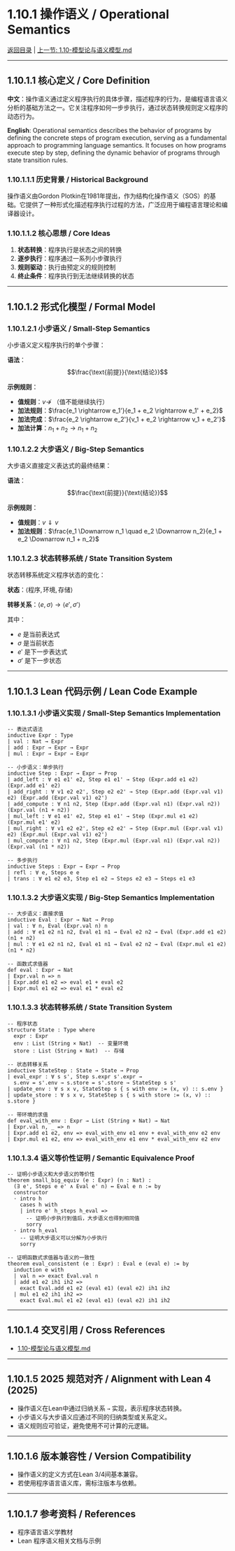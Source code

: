 # 1.10.1 操作语义 / Operational Semantics

[返回目录](../CONTINUOUS_PROGRESS.md) | [上一节: 1.10-模型论与语义模型.md](1.10-模型论与语义模型.md)

---

## 1.10.1.1 核心定义 / Core Definition

**中文**：操作语义通过定义程序执行的具体步骤，描述程序的行为，是编程语言语义分析的基础方法之一。它关注程序如何一步步执行，通过状态转换规则定义程序的动态行为。

**English**: Operational semantics describes the behavior of programs by defining the concrete steps of program execution, serving as a fundamental approach to programming language semantics. It focuses on how programs execute step by step, defining the dynamic behavior of programs through state transition rules.

### 1.10.1.1.1 历史背景 / Historical Background

操作语义由Gordon Plotkin在1981年提出，作为结构化操作语义（SOS）的基础。它提供了一种形式化描述程序执行过程的方法，广泛应用于编程语言理论和编译器设计。

### 1.10.1.1.2 核心思想 / Core Ideas

1. **状态转换**：程序执行是状态之间的转换
2. **逐步执行**：程序通过一系列小步骤执行
3. **规则驱动**：执行由预定义的规则控制
4. **终止条件**：程序执行到无法继续转换的状态

---

## 1.10.1.2 形式化模型 / Formal Model

### 1.10.1.2.1 小步语义 / Small-Step Semantics

小步语义定义程序执行的单个步骤：

**语法**：
$$\frac{\text{前提}}{\text{结论}}$$

**示例规则**：

- **值规则**：$v \not\rightarrow$ （值不能继续执行）
- **加法规则**：$\frac{e_1 \rightarrow e_1'}{e_1 + e_2 \rightarrow e_1' + e_2}$
- **加法完成**：$\frac{e_2 \rightarrow e_2'}{v_1 + e_2 \rightarrow v_1 + e_2'}$
- **加法计算**：$n_1 + n_2 \rightarrow n_1 + n_2$

### 1.10.1.2.2 大步语义 / Big-Step Semantics

大步语义直接定义表达式的最终结果：

**语法**：
$$\frac{\text{前提}}{\text{结论}}$$

**示例规则**：

- **值规则**：$v \Downarrow v$
- **加法规则**：$\frac{e_1 \Downarrow n_1 \quad e_2 \Downarrow n_2}{e_1 + e_2 \Downarrow n_1 + n_2}$

### 1.10.1.2.3 状态转移系统 / State Transition System

状态转移系统定义程序状态的变化：

**状态**：$\langle \text{程序}, \text{环境}, \text{存储} \rangle$

**转移关系**：$\langle e, \sigma \rangle \rightarrow \langle e', \sigma' \rangle$

其中：

- $e$ 是当前表达式
- $\sigma$ 是当前状态
- $e'$ 是下一步表达式
- $\sigma'$ 是下一步状态

---

## 1.10.1.3 Lean 代码示例 / Lean Code Example

### 1.10.1.3.1 小步语义实现 / Small-Step Semantics Implementation

```lean
-- 表达式语法
inductive Expr : Type
| val : Nat → Expr
| add : Expr → Expr → Expr
| mul : Expr → Expr → Expr

-- 小步语义：单步执行
inductive Step : Expr → Expr → Prop
| add_left : ∀ e1 e1' e2, Step e1 e1' → Step (Expr.add e1 e2) (Expr.add e1' e2)
| add_right : ∀ v1 e2 e2', Step e2 e2' → Step (Expr.add (Expr.val v1) e2) (Expr.add (Expr.val v1) e2')
| add_compute : ∀ n1 n2, Step (Expr.add (Expr.val n1) (Expr.val n2)) (Expr.val (n1 + n2))
| mul_left : ∀ e1 e1' e2, Step e1 e1' → Step (Expr.mul e1 e2) (Expr.mul e1' e2)
| mul_right : ∀ v1 e2 e2', Step e2 e2' → Step (Expr.mul (Expr.val v1) e2) (Expr.mul (Expr.val v1) e2')
| mul_compute : ∀ n1 n2, Step (Expr.mul (Expr.val n1) (Expr.val n2)) (Expr.val (n1 * n2))

-- 多步执行
inductive Steps : Expr → Expr → Prop
| refl : ∀ e, Steps e e
| trans : ∀ e1 e2 e3, Step e1 e2 → Steps e2 e3 → Steps e1 e3
```

### 1.10.1.3.2 大步语义实现 / Big-Step Semantics Implementation

```lean
-- 大步语义：直接求值
inductive Eval : Expr → Nat → Prop
| val : ∀ n, Eval (Expr.val n) n
| add : ∀ e1 e2 n1 n2, Eval e1 n1 → Eval e2 n2 → Eval (Expr.add e1 e2) (n1 + n2)
| mul : ∀ e1 e2 n1 n2, Eval e1 n1 → Eval e2 n2 → Eval (Expr.mul e1 e2) (n1 * n2)

-- 函数式求值器
def eval : Expr → Nat
| Expr.val n => n
| Expr.add e1 e2 => eval e1 + eval e2
| Expr.mul e1 e2 => eval e1 * eval e2
```

### 1.10.1.3.3 状态转移系统 / State Transition System

```lean
-- 程序状态
structure State : Type where
  expr : Expr
  env : List (String × Nat)  -- 变量环境
  store : List (String × Nat)  -- 存储

-- 状态转移关系
inductive StateStep : State → State → Prop
| eval_expr : ∀ s s', Step s.expr s'.expr → 
  s.env = s'.env → s.store = s'.store → StateStep s s'
| update_env : ∀ s x v, StateStep s { s with env := (x, v) :: s.env }
| update_store : ∀ s x v, StateStep s { s with store := (x, v) :: s.store }

-- 带环境的求值
def eval_with_env : Expr → List (String × Nat) → Nat
| Expr.val n, _ => n
| Expr.add e1 e2, env => eval_with_env e1 env + eval_with_env e2 env
| Expr.mul e1 e2, env => eval_with_env e1 env * eval_with_env e2 env
```

### 1.10.1.3.4 语义等价性证明 / Semantic Equivalence Proof

```lean
-- 证明小步语义和大步语义的等价性
theorem small_big_equiv (e : Expr) (n : Nat) : 
  (∃ e', Steps e e' ∧ Eval e' n) ↔ Eval e n := by
  constructor
  · intro h
    cases h with
    | intro e' h_steps h_eval =>
      -- 证明小步执行到值后，大步语义也得到相同值
      sorry
  · intro h_eval
    -- 证明大步语义可以分解为小步执行
    sorry

-- 证明函数式求值器与语义的一致性
theorem eval_consistent (e : Expr) : Eval e (eval e) := by
  induction e with
  | val n => exact Eval.val n
  | add e1 e2 ih1 ih2 => 
    exact Eval.add e1 e2 (eval e1) (eval e2) ih1 ih2
  | mul e1 e2 ih1 ih2 => 
    exact Eval.mul e1 e2 (eval e1) (eval e2) ih1 ih2
```

---

## 1.10.1.4 交叉引用 / Cross References

- [1.10-模型论与语义模型.md](1.10-模型论与语义模型.md)

---

## 1.10.1.5 2025 规范对齐 / Alignment with Lean 4 (2025)

- 操作语义在Lean中通过归纳关系 `→` 实现，表示程序状态转换。
- 小步语义与大步语义应通过不同的归纳类型或关系定义。
- 语义规则应可验证，避免使用不可计算的元逻辑。

---

## 1.10.1.6 版本兼容性 / Version Compatibility

- 操作语义的定义方式在Lean 3/4间基本兼容。
- 若使用程序语言语义库，需标注版本与依赖。

---

## 1.10.1.7 参考资料 / References

- 程序语言语义学教材
- Lean 程序语义相关文档与示例
